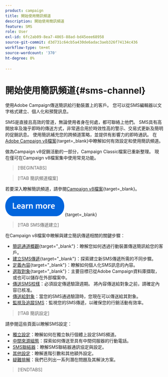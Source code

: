 ```yaml
---
product: campaign
title: 開始使用簡訊頻道
description: 開始使用簡訊頻道
feature: SMS
role: User
exl-id: 6fc2ab09-8ea7-4865-88ad-bd45eee68958
source-git-commit: d3d731c64cb5a430de6adac3aeb326f74134c436
workflow-type: tm+mt
source-wordcount: '370'
ht-degree: 0%

---
```


# 開始使用簡訊頻道{#sms-channel}

使用Adobe Campaign傳送簡訊給行動裝置上的客戶。 您可以從SMS編輯器以文字格式建立、個人化和預覽訊息。

SMS是直接且高效的管道，無論使用者身在何處，都可聯絡上他們。 SMS具有高開放率及幾乎即時的傳送方式，非常適合用於時效性高的警示、交易式更新及簡明的促銷訊息。 使用簡訊補充您的跨頻道策略，並提供有影響力的即時通訊。 在[Adobe Campaign v8檔案](https://experienceleague.adobe.com/docs/campaign/campaign-v8/send/sms/sms.html){target=_blank}中瞭解如何有效設定和使用簡訊頻道。

做為Campaign v8促銷活動的一部分，Campaign Classic檔案已重新整理。 現在僅可在Campaign v8檔案集中使用常見功能。

>[!BEGINTABS]

>[!TAB 簡訊頻道檔案]

若要深入瞭解簡訊頻道，請參閱[Campaign v8檔案](https://experienceleague.adobe.com/docs/campaign/campaign-v8/send/sms/sms.html){target=_blank}。


[![影像](../../assets/do-not-localize/learn-more-button.svg)](https://experienceleague.adobe.com/docs/campaign/campaign-v8/send/sms/sms.html){target=_blank}


>[!TAB SMS傳遞建立]

在Campaign v8檔案中瞭解與建立簡訊傳遞相關的關鍵步驟：

* [簡訊通道概觀](https://experienceleague.adobe.com/docs/campaign/campaign-v8/send/sms/sms.html){target="_blank"}：瞭解您如何透過行動裝置傳送簡訊給您的客戶。
* [建立SMS傳遞](https://experienceleague.adobe.com/docs/campaign/campaign-v8/send/sms/create-sms/create-sms.html){target="_blank"}：探索建立新SMS傳遞所需的不同步驟。
* [定義內容](https://experienceleague.adobe.com/docs/campaign/campaign-v8/send/sms/create-sms/sms-content.html){target="_blank"}：瞭解如何個人化SMS訊息的內容。
* [選取對象](https://experienceleague.adobe.com/docs/campaign/campaign-v8/send/sms/create-sms/sms-audience.html){target="_blank"}：主要目標已從Adobe Campaign資料庫擷取，或也可以儲存在外部檔案中。
* [傳送SMS校樣](https://experienceleague.adobe.com/docs/campaign/campaign-v8/send/sms/validate-sms/sms-proofs.html)：必須設定傳遞驗證週期。 將內容傳送給對象之前，請確定內容已核准。
* [傳送給對象](https://experienceleague.adobe.com/docs/campaign/campaign-v8/send/sms/validate-sms/sms-send.html?lang=zh-Hant)：當您的SMS通過驗證時，您現在可以傳送給其對象。
* [監視及追蹤SMS](https://experienceleague.adobe.com/docs/campaign/campaign-v8/send/sms/sms-monitor.html)：監視您的SMS傳遞，以確保您的行銷活動有效率。


>[!TAB 簡訊設定]

請參閱這些頁面以瞭解SMS設定：

* [獨立設定](sms-set-up.md)：瞭解如何在獨立執行個體上設定SMS頻道。
* [中間來源組態](sms-set-up-mid.md)：探索如何傳送至具有中間伺服器的行動電話。
* [SMS聯結器](sms-protocol.md)：瞭解SMS聯結器通訊協定與設定。
* [其他設定](sms-send.md)：瞭解進階引數和其他額外設定。
* [疑難排解](troubleshooting-sms.md)：我們已列出一系列潛在問題及其解決方案。

>[!ENDTABS]



<!--
Use Adobe Campaign to send personalized SMS messages.

Before starting sending SMS:

* Make sure recipient profiles contain at least a mobile phone in their profile.
* Learn more about the Adobe Campaign [Delivery best practices](delivery-best-practices.md).

The key steps to send a SMS are as follows:

* [Configure the SMS channel](sms-set-up.md)
* [Create a SMS delivery](sms-create.md)
* [Define the audience](sms-create.md#selecting-the-target-population)
* [Define the SMS content](sms-create.md#defining-the-sms-content)
* [Send, monitor and track SMS](sms-send.md)
* [Troubleshoot](troubleshooting-sms.md)

In addition, you need to be familiar with SMS protocol and settings. Walk through the connection set up between Adobe Campaign and a SMPP provider in [this document](sms-protocol.md)

For global information on how to create a delivery, refer to [this section](steps-about-delivery-creation-steps.md).

>[!NOTE]
>
>Adobe Campaign also lets you submit notifications on mobile terminals, via its **Adobe Campaign Mobile App Channel (NMAC)** option. 
> 
>For more on this, refer to the [Get started with mobile app channel](about-mobile-app-channel.md) section.
-->